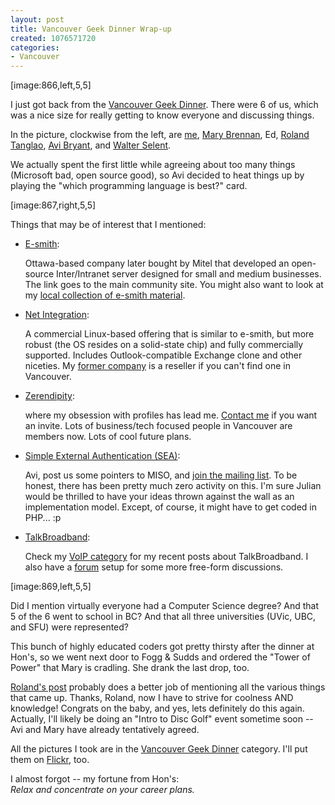 ```yaml
--- 
layout: post
title: Vancouver Geek Dinner Wrap-up
created: 1076571720
categories: 
- Vancouver
---
```

[image:866,left,5,5]

<p>I just got back from the <a href="http://www.rolandtanglao.com/2004/02/09.html#a6316">Vancouver Geek Dinner</a>. There were 6 of us, which was a nice size for really getting to know everyone and discussing things.

<p>In the picture, clockwise from the left, are <a href="http://borismann.zerendipity.com" title="Boris Mann's Zerendipity Profile">me</a>, <a href="http://marybrennan.zerendipity.com" title="Mary Brennan's Zerendipity Profile">Mary Brennan</a>, Ed, <a href="http://rolandtanglao.zerendipity.com" title="Roland Tanglao's Zerendipity Profile">Roland Tanglao</a>, <a href="http://www.cincomsmalltalk.com/userblogs/avi/blogView">Avi Bryant</a>, and <a href="http://www.vcn.bc.ca/~wselent/" title="Walter Selent's Web Page">Walter Selent</a>.</p>
<!--break-->
<p>We actually spent the first little while agreeing about too many things (Microsoft bad, open source good), so Avi decided to heat things up by playing the "which programming language is best?" card.</p>

[image:867,right,5,5]

<p>Things that may be of interest that I mentioned:</p>
<ul>
<li><a href="http://www.contribs.org">E-smith</a>:<p>Ottawa-based company later bought by Mitel that developed an open-source Inter/Intranet server designed for small and medium businesses. The link goes to the main community site. You might also want to look at my <a href="http://www.bmannconsulting.com/node/view/5">local collection of e-smith material</a>.</p></li>
<li><a href="http://www.net-itech.com/">Net Integration</a>:<p>A commercial Linux-based offering that is similar to e-smith, but more robust 
(the OS resides on a solid-state chip) and fully commercially supported. Includes Outlook-compatible Exchange clone and other niceties. My <a href="http://www.phenomenalsolutions.com">former company</a> is a reseller if you can't find one in Vancouver.</p></li>
<li><a href="http://www.zerendipity.com">Zerendipity</a>:<p>where my obsession with profiles has lead me. <a href="http://www.bmannconsulting.com/feedback">Contact me</a> if you want an invite. Lots of business/tech focused people in Vancouver are members now. Lots of cool future plans.</p></li>
<li><a href="http://www.voidstar.com/sea/">Simple External Authentication (SEA)</a>:<p>Avi, post us some pointers to MISO, and <a href="http://groups.yahoo.com/group/sim-ext-auth">join the mailing list</a>. To be honest, there has been pretty much zero activity on this. I'm sure Julian would be thrilled to have your ideas thrown against the wall as an implementation model. Except, of course, it might have to get coded in PHP...   :p</p></li>
<li><a href="http://www.primustel.ca/en/residential/talkbroadband/" title="Primus TalkBroadband Residential VoIP Service">TalkBroadband</a>:<p>Check my <a href="http://www.bmannconsulting.com/taxonomy/page/or/82">VoIP category</a> for my recent posts about TalkBroadband. I also have a <a href="http://www.bmannconsulting.com/node/view/834" title="TalkBroadband forum">forum</a> setup for some more free-form discussions.</p></li>
</ul>

[image:869,left,5,5]

<p>Did I mention virtually everyone had a Computer Science degree? And that 5 of the 6 went to school in BC? And that all three universities (UVic, UBC, and SFU) were represented?</p>

<p>This bunch of highly educated coders got pretty thirsty after the dinner at Hon's, so we went next door to Fogg & Sudds and ordered the "Tower of Power" that Mary is cradling. She drank the last drop, too.</p>

<p><a href="http://www.rolandTanglao.com/2004/02/12.html#a6329">Roland's post</a> probably does a better job of mentioning all the various things that came up. Thanks, Roland, now I have to strive for coolness AND knowledge! Congrats on the baby, and yes, lets definitely do this again. Actually, I'll likely be doing an "Intro to Disc Golf" event sometime soon -- Avi and Mary have already tentatively agreed.</p>

<p>All the pictures I took are in the <a href="http://www.bmannconsulting.com/taxonomy/page/or/133">Vancouver Geek Dinner</a> category. I'll put them on <a href="http://www.flickr.com">Flickr</a>, too.</p>

<p>I almost forgot -- my fortune from Hon's:<br>
<em>Relax and concentrate on your career plans.</em></p>
